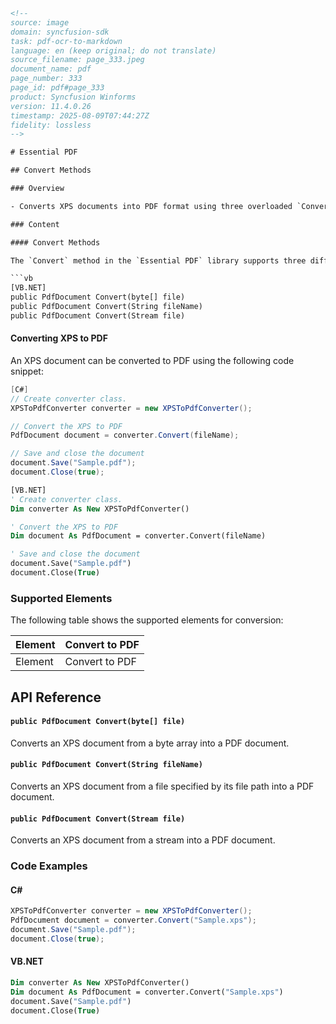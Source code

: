 ```html
<!-- 
source: image
domain: syncfusion-sdk
task: pdf-ocr-to-markdown
language: en (keep original; do not translate)
source_filename: page_333.jpeg
document_name: pdf
page_number: 333
page_id: pdf#page_333
product: Syncfusion Winforms
version: 11.4.0.26
timestamp: 2025-08-09T07:44:27Z
fidelity: lossless
-->

# Essential PDF

## Convert Methods

### Overview

- Converts XPS documents into PDF format using three overloaded `Convert` methods.

### Content

#### Convert Methods

The `Convert` method in the `Essential PDF` library supports three different input formats for converting XPS documents into PDF:

```vb
[VB.NET]
public PdfDocument Convert(byte[] file)
public PdfDocument Convert(String fileName)
public PdfDocument Convert(Stream file)
```

#### Converting XPS to PDF

An XPS document can be converted to PDF using the following code snippet:

```csharp
[C#]
// Create converter class.
XPSToPdfConverter converter = new XPSToPdfConverter();

// Convert the XPS to PDF
PdfDocument document = converter.Convert(fileName);

// Save and close the document
document.Save("Sample.pdf");
document.Close(true);
```

```vb
[VB.NET]
' Create converter class.
Dim converter As New XPSToPdfConverter()

' Convert the XPS to PDF
Dim document As PdfDocument = converter.Convert(fileName)

' Save and close the document
document.Save("Sample.pdf")
document.Close(True)
```

### Supported Elements

The following table shows the supported elements for conversion:

| **Element** | **Convert to PDF** |
|-------------|---------------------|
| Element     | Convert to PDF     |

## API Reference

#### `public PdfDocument Convert(byte[] file)`

Converts an XPS document from a byte array into a PDF document.

#### `public PdfDocument Convert(String fileName)`

Converts an XPS document from a file specified by its file path into a PDF document.

#### `public PdfDocument Convert(Stream file)`

Converts an XPS document from a stream into a PDF document.

### Code Examples

#### C#

```csharp
XPSToPdfConverter converter = new XPSToPdfConverter();
PdfDocument document = converter.Convert("Sample.xps");
document.Save("Sample.pdf");
document.Close(true);
```

#### VB.NET

```vb
Dim converter As New XPSToPdfConverter()
Dim document As PdfDocument = converter.Convert("Sample.xps")
document.Save("Sample.pdf")
document.Close(True)
```

<!-- tags: [syncfusion, winforms, essential pdf, xps, pdf, conversion, api, 11.4.0.26] keywords: [convert, xps, pdf, document, byte array, file name, stream, save, close] -->
```